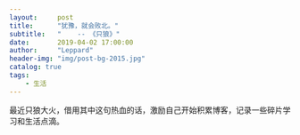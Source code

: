 ```yaml
---
layout:     post
title:      "犹豫，就会败北。"
subtitle:   "    -- 《只狼》"
date:       2019-04-02 17:00:00
author:     "Leppard"
header-img: "img/post-bg-2015.jpg"
catalog: true
tags:
    - 生活
---
```



 最近只狼大火，借用其中这句热血的话，激励自己开始积累博客，记录一些碎片学习和生活点滴。


